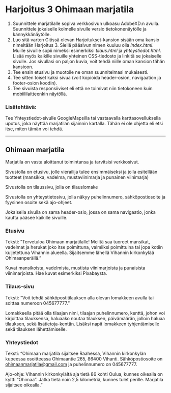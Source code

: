 # Harjoitus 3 Ohimaan marjatila

1. Suunnittele marjatilalle sopiva verkkosivun ulkoasu AdobeXD:n avulla. Suunnittele jokaiselle kolmelle sivulle versio tietokonenäytölle ja kännykkänäytölle.
2. Luo sitä varten Gitissä olevan Harjoitukset-kansion sisään oma kansio nimeltään Harjoitus 3. Siellä pääsivun nimen kuuluu olla *index.html*. Muille sivuille sopii nimeksi esimerkiksi *tilaus.html* ja *yhteystiedot.html*. Lisää myös kaikille sivuille yhteinen CSS-tiedosto ja linkitä se jokaiselle sivulle. Jos sivullasi on paljon kuvia, voit tehdä niille oman kansion tähän kansioon.
3. Tee ensin etusivu ja muotoile ne oman suunnitelmasi mukaisesti.
4. Tee sitten toiset kaksi sivua (voit kopioida header-osion, navigaation ja footer-osion koodin).
5. Tee sivuista responsiiviset eli että ne toimivat niin tietokoneen kuin mobiililaitteenkin näytöllä.

### Lisätehtävä:

Tee Yhteystiedot-sivulle GoogleMapsilla tai vastaavalla karttasovelluksella upotus, joka näyttää marjatilan sijainnin kartalla. Tähän ei ole ohjetta eli etsi itse, miten tämän voi tehdä.

_________________


## Ohimaan marjatila	 

Marjatila on vasta aloittanut toimintansa ja tarvitsisi verkkosivut.  

Sivustolla on etusivu, jolle vierailija tulee ensimmäiseksi ja jolla esitellään tuotteet (mansikka, vadelma, mustaviinimarja ja punainen viinimarja) 
 
Sivustolla on tilaussivu, jolla on tilauslomake 

Sivustolla on yhteystietosivu, jolla näkyy puhelinnumero, sähköpostiosoite ja fyysinen osoite sekä ajo-ohjeet. 

Jokaisella sivulla on sama header-osio, jossa on sama navigaatio, jonka kautta pääsee kaikille sivuille. 

### Etusivu 

Teksti: ”Tervetuloa Ohimaan marjatilalle! Meiltä saa tuoreet mansikat, vadelmat ja herukat joko itse poimittuna, valmiiksi poimittuina tai jopa kotiin kuljetettuna Vihannin alueella. Sijaitsemme lähellä Vihannin kirkonkylää Ohimaanperällä.”  

Kuvat mansikoista, vadelmista, mustista viinimarjoista ja punaisista viinimarjoista. Hae kuvat esimerkiksi Pixabaysta. 

### Tilaus-sivu 

Teksti: “Voit tehdä sähköpostitilauksen alla olevan lomakkeen avulla tai soittaa numeroon 045677777.” 

Lomakkeella pitää olla tilaajan nimi, tilaajan puhelinnumero, kenttä, johon voi kirjoittaa tilauksensa, haluaako noutaa tilauksen, päivämäärän, jolloin haluaa tilauksen, sekä lisätietoja-kentän. Lisäksi napit lomakkeen tyhjentämiselle sekä tilauksen lähettämiselle. 

### Yhteystiedot 

Teksti: “Ohimaan marjatila sijaitsee Raahessa, Vihannin kirkonkylän kupeessa osoitteessa Ohimaantie 265, 86400 Vihanti. Sähköpostiosoite on ohimaanmarjatila@gmail.com ja puhelinnumero on 045677777. 

Ajo-ohje: Vihannin kirkonkylältä aja tietä 86 kohti Oulua, kunnes oikealla on kyltti “Ohimaa”. Jatka tietä noin 2,5 kilometriä, kunnes tulet perille. Marjatila sijaitsee oikealla.” 

